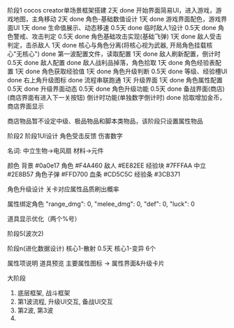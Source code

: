 阶段1
  cocos creator单场景框架搭建  2天 done
  开始界面简易UI，进入游戏，游戏地图，主角移动  2天 done
  角色-基础数值设计 1天 done
  游戏界面配色，游戏界面UI 1天 done
  生命值展示、动态移速 0.5天 done
  临时敌人1设计 0.5天 done
  角色警戒、攻击判定 0.5天 done
  角色基础攻击实现(基础飞弹) 1天 done
  敌人受击判定，击杀敌人 1天 done
  核心与角色分离(将核心视为武器, 开局角色挂载核心"无核心") done
  第一波配置文件，读取配置  1天 done
  敌人刷新配置，倒计时 0.5天 done
  敌人配置 done
  敌人战利品掉落，角色拾取  1天 done
  角色经验表配置  1天 done
  角色获取经验值  1天 done
  角色升级判断  0.5天 done
  等级、经验槽UI  done
  右上角升级图标  done
  流程串联跑通  1天
  升级界面 1天 done
  角色属性配置 0.5天 done
  升级界面动态 0.5天 done
  角色升级功能 0.5天 done
  备战界面(商店) (商店界面有进入下一关按钮)
  倒计时功能(单独数字倒计时) done
  拾取增加金币，商店界面显示

  商店物品暂不设定中级、极品物品和脚本类物品，该阶段只设置属性物品


阶段2
  阶段1UI设计
  角色受击反馈
  伤害数字

  名词: 中立生物->电风扇 材料->元件

  颜色
  背景 #0a0e17  角色 #F4A460  敌人 #EE82EE  经验块 #7FFFAA  中立 #2E8B57 
  角色子弹 #FFD700  血条 #CD5C5C 经验条 #3CB371

  角色升级设计
  关卡对应属性品质刷出概率

  属性绑定角色
  "range_dmg": 0,
  "melee_dmg": 0,
  "def": 0,
  "luck": 0

  道具显示优化（两个%号）

阶段5(波次2)

阶段n(进化数据设计)
  核心1-散射 0.5天
  核心1-变异 6个


属性项说明
道具预览
主要属性图标 -> 属性界面&升级卡片


大阶段
1. 底层框架, 战斗框架
2. 第1波流程, 升级UI交互, 备战UI交互
3. 第2波, 第3波
4. 